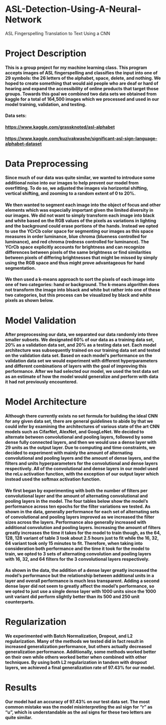 # ASL-Detection-Using-A-Neural-Network
ASL Fingerspelling Translation to Text Using a CNN

# Project Description
#### This is a group project for my machine learning class. This program accepts images of ASL fingerspelling and classifies the input into one of 29 symbols: the 26 letters of the alphabet, space, delete, and nothing. We hoped to create something that would aid people who are deaf or hard of hearing and expand the accessibility of online products that target those groups. Towards this goal we combined two data sets we obtained from kaggle for a total of 164,500 images which we processed and used in our model training, validation, and testing.

#### Data sets: 
#### https://www.kaggle.com/grassknoted/asl-alphabet
#### https://www.kaggle.com/kuzivakwashe/significant-asl-sign-language-alphabet-dataset


# Data Preprocessing
#### Since much of our data was quite similar, we wanted to introduce some additional noise into our images to help prevent our model from overfitting. To do so, we adjusted the images via horizontal shifting, vertical shifting, and zooming to a random extent of 0 to 20%. 

#### We then wanted to segment each image into the object of focus and other elements which was especially important given the limited diversity in our images. We did not want to simply transform each image into black and white based on the RGB values of the pixels as variations in lighting and the background could erase portions of the hands. Instead we opted to use the YCrCb color space for segmenting our images as this space measures in order luminance, blue chroma (blueness controlled for luminance), and red chroma (redness controlled for luminance). The YCrCb space explicitly accounts for brightness and can recognize differences between pixels of the same brightness or find similarities between pixels of differing brightnesses that might be missed by simply using the RGB space and thus might prove advantageous for hand segmentation.

#### We then used a k-means approach to sort the pixels of each image into one of  two categories: hand or background. The k-means algorithm does not transform the image into blsack and white but rather into one of these two categories, but this process can be visualized by black and white pixels as shown below.


# Model Validation
#### After preprocessing our data, we separated our data randomly into three smaller subsets. We designated 60% of our data as a training data set, 20% as a validation data set, and 20% as a testing data set. Each model architecture was subsequently trained on our training data set and tested on the validation data set. Based on each model’s performance on the validation data set we would experiment with different hyperparameters and different combinations of layers with the goal of improving this performance. After we had selected our model, we used the test data set as an estimate of how the model would generalize and perform with data it had not previously encountered. 


# Model Architecture
#### Although there currently exists no set formula for building the ideal CNN for any given data set, there are general guidelines to abide by that we could infer by examining the architectures of various state of the art CNN models such as CifarNet, AlexNet, and GoogLeNet. We decided to alternate between convolutional and pooling layers, followed by some dense fully connected layers, and then we would use a dense layer with 29 units as the output layer. Due to computing and time constraints, we decided to experiment with mainly the amount of alternating convolutional and pooling layers and the amount of dense layers, and the filters and units hyperparameters for the convolutional and dense layers respectively. All of the convolutional and dense layers in our model used the reLu activation function, with the exception of our output layer which instead used the softmax activation function.

#### We first began by experimenting with both the number of filters per convolutional layer and the amount of alternating convolutional and pooling layers in the model. The four tables below show the model’s performance across ten epochs for the filter variations we tested. As shown in the data, generally performance for each set of alternating sets of convolutional and pooling layers improved as we increased the filter sizes across the layers. Performance also generally increased with additional convolution and pooling layers. Increasing the amount of filters greatly increases the time it takes for the model to train though, as the 64, 128, 128 variant of table 3 took about 2.5 hours just to fit while the 16, 32, 64 variant took only 15 minutes to fit. Therefore, when taking into consideration both performance and the time it took for the model to train, we opted to 3 sets of alternating convolution and pooling layers with 16, 32, and 64 filters for the 3 convolutional layers respectively.

#### As shown in the data, the addition of a dense layer greatly increased the model’s performance but the relationship between additional units in a layer and overall performance is much less transparent. Adding a second dense layer did not seem to greatly affect the model’s performance, so we opted to just use a single dense layer with 1000 units since the 1000 unit variant did perform slightly better than its 500 and 250 unit counterparts.


# Regularization
#### We experimented with Batch Normalization, Dropout, and L2 regularization. Many of the methods we tested did in fact result in increased generalization performance, but others actually decreased generalization performance. Additionally, some methods worked better on their own while others worked better when combined with other techniques. By using both L2 regularization in tandem with dropout layers, we achieved a final generalization rate of 97.43% for our model.

# Results
#### Our model had an accuracy of 97.43% on our test data set. The most common mistake was the model misinterpreting the asl sign for “r” as “u”, which is understandable as the asl signs for these two letters are quite similar.

